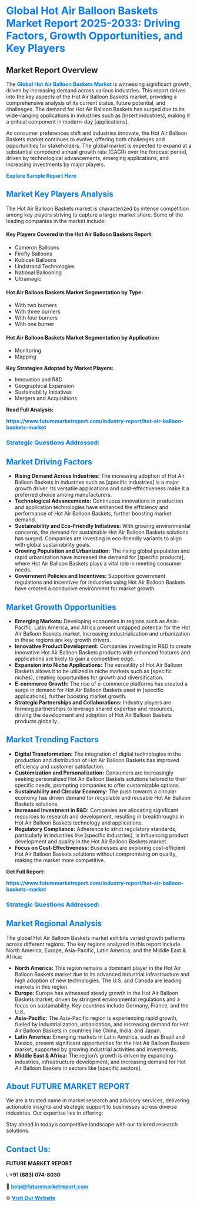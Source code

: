 <h1 style="color: #007BFF;">Global Hot Air Balloon Baskets Market Report 2025-2033: Driving Factors, Growth Opportunities, and Key Players</h1>

<section id="overview">
<h2>Market Report Overview</h2>
<p>The <a href="https://www.futuremarketreport.com/industry-report/hot-air-balloon-baskets-market" style="color: #007BFF; text-decoration: none;"><strong>Global Hot Air Balloon Baskets Market</strong></a> is witnessing significant growth, driven by increasing demand across various industries. This report delves into the key aspects of the Hot Air Balloon Baskets market, providing a comprehensive analysis of its current status, future potential, and challenges. The demand for Hot Air Balloon Baskets has surged due to its wide-ranging applications in industries such as [insert industries], making it a critical component in modern-day [applications].</p>
<p>As consumer preferences shift and industries innovate, the Hot Air Balloon Baskets market continues to evolve, offering both challenges and opportunities for stakeholders. The global market is expected to expand at a substantial compound annual growth rate (CAGR) over the forecast period, driven by technological advancements, emerging applications, and increasing investments by major players.</p>
</section>

<section id="overview">
<p><a href="https://www.futuremarketreport.com/request-sample/reportId=36137" style="color: #007BFF; text-decoration: none;"><strong>Explore Sample Report Here</strong></a></p>
</section>

<section id="key-players">
<h2 style="color: #007BFF;">Market Key Players Analysis</h2>
<p>The Hot Air Balloon Baskets market is characterized by intense competition among key players striving to capture a larger market share. Some of the leading companies in the market include:</p>
<h4>Key Players Covered in the Hot Air Balloon Baskets Report:</h4>
<ul><li>Cameron Balloons</li><li>Firefly Balloons</li><li>Kubicek Balloons</li><li>Lindstrand Technologies</li><li>National Ballooning</li><li>Ultramagic</li></ul>
<h4>Hot Air Balloon Baskets Market Segmentation by Type:</h4>
<ul><li>With two burners</li><li>With three burners</li><li>With four burners</li><li>With one burner</li></ul>

<h4>Hot Air Balloon Baskets Market Segmentation by Application:</h4>
<ul><li>Monitoring</li><li>Mapping</li></ul>
<p><strong>Key Strategies Adopted by Market Players:</strong></p>
<ul>
<li>Innovation and R&D</li>
<li>Geographical Expansion</li>
<li>Sustainability Initiatives</li>
<li>Mergers and Acquisitions</li>
</ul>
</section>

<section>
<p><strong>Read Full Analysis: </strong></p><a href="https://www.futuremarketreport.com/industry-report/hot-air-balloon-baskets-market" style="color: #007BFF; text-decoration: none;"><strong>https://www.futuremarketreport.com/industry-report/hot-air-balloon-baskets-market</strong></a>
<h3 style="color: #007BFF;">Strategic Questions Addressed:</h3>
</section>

<section id="driving-factors">
<h2 style="color: #007BFF;">Market Driving Factors</h2>
<ul>
<li><strong>Rising Demand Across Industries:</strong> The increasing adoption of Hot Air Balloon Baskets in industries such as [specific industries] is a major growth driver. Its versatile applications and cost-effectiveness make it a preferred choice among manufacturers.</li>
<li><strong>Technological Advancements:</strong> Continuous innovations in production and application technologies have enhanced the efficiency and performance of Hot Air Balloon Baskets, further boosting market demand.</li>
<li><strong>Sustainability and Eco-Friendly Initiatives:</strong> With growing environmental concerns, the demand for sustainable Hot Air Balloon Baskets solutions has surged. Companies are investing in eco-friendly variants to align with global sustainability goals.</li>
<li><strong>Growing Population and Urbanization:</strong> The rising global population and rapid urbanization have increased the demand for [specific products], where Hot Air Balloon Baskets plays a vital role in meeting consumer needs.</li>
<li><strong>Government Policies and Incentives:</strong> Supportive government regulations and incentives for industries using Hot Air Balloon Baskets have created a conducive environment for market growth.</li>
</ul>
</section>

<section id="growth-opportunities">
<h2 style="color: #007BFF;">Market Growth Opportunities</h2>
<ul>
<li><strong>Emerging Markets:</strong> Developing economies in regions such as Asia-Pacific, Latin America, and Africa present untapped potential for the Hot Air Balloon Baskets market. Increasing industrialization and urbanization in these regions are key growth drivers.</li>
<li><strong>Innovative Product Development:</strong> Companies investing in R&D to create innovative Hot Air Balloon Baskets products with enhanced features and applications are likely to gain a competitive edge.</li>
<li><strong>Expansion into Niche Applications:</strong> The versatility of Hot Air Balloon Baskets allows it to be utilized in niche markets such as [specific niches], creating opportunities for growth and diversification.</li>
<li><strong>E-commerce Growth:</strong> The rise of e-commerce platforms has created a surge in demand for Hot Air Balloon Baskets used in [specific applications], further boosting market growth.</li>
<li><strong>Strategic Partnerships and Collaborations:</strong> Industry players are forming partnerships to leverage shared expertise and resources, driving the development and adoption of Hot Air Balloon Baskets products globally.</li>
</ul>
</section>

<section id="trending-factors">
<h2 style="color: #007BFF;">Market Trending Factors</h2>
<ul>
<li><strong>Digital Transformation:</strong> The integration of digital technologies in the production and distribution of Hot Air Balloon Baskets has improved efficiency and customer satisfaction.</li>
<li><strong>Customization and Personalization:</strong> Consumers are increasingly seeking personalized Hot Air Balloon Baskets solutions tailored to their specific needs, prompting companies to offer customizable options.</li>
<li><strong>Sustainability and Circular Economy:</strong> The push towards a circular economy has driven demand for recyclable and reusable Hot Air Balloon Baskets solutions.</li>
<li><strong>Increased Investment in R&D:</strong> Companies are allocating significant resources to research and development, resulting in breakthroughs in Hot Air Balloon Baskets technology and applications.</li>
<li><strong>Regulatory Compliance:</strong> Adherence to strict regulatory standards, particularly in industries like [specific industries], is influencing product development and quality in the Hot Air Balloon Baskets market.</li>
<li><strong>Focus on Cost-Effectiveness:</strong> Businesses are exploring cost-efficient Hot Air Balloon Baskets solutions without compromising on quality, making the market more competitive.</li>
</ul>
</section>

<section>
<p><strong>Get Full Report: </strong></p><a href="https://www.futuremarketreport.com/industry-report/hot-air-balloon-baskets-market" style="color: #007BFF; text-decoration: none;"><strong>https://www.futuremarketreport.com/industry-report/hot-air-balloon-baskets-market</strong></a>
<h3 style="color: #007BFF;">Strategic Questions Addressed:</h3>
</section>


<section id="regional-analysis">
<h2 style="color: #007BFF;">Market Regional Analysis</h2>
<p>The global Hot Air Balloon Baskets market exhibits varied growth patterns across different regions. The key regions analyzed in this report include North America, Europe, Asia-Pacific, Latin America, and the Middle East & Africa:</p>
<ul>
<li><strong>North America:</strong> This region remains a dominant player in the Hot Air Balloon Baskets market due to its advanced industrial infrastructure and high adoption of new technologies. The U.S. and Canada are leading markets in this region.</li>
<li><strong>Europe:</strong> Europe has witnessed steady growth in the Hot Air Balloon Baskets market, driven by stringent environmental regulations and a focus on sustainability. Key countries include Germany, France, and the U.K.</li>
<li><strong>Asia-Pacific:</strong> The Asia-Pacific region is experiencing rapid growth, fueled by industrialization, urbanization, and increasing demand for Hot Air Balloon Baskets in countries like China, India, and Japan.</li>
<li><strong>Latin America:</strong> Emerging markets in Latin America, such as Brazil and Mexico, present significant opportunities for the Hot Air Balloon Baskets market, supported by growing industrial activities and investments.</li>
<li><strong>Middle East & Africa:</strong> The region’s growth is driven by expanding industries, infrastructure development, and increasing demand for Hot Air Balloon Baskets in sectors like [specific sectors].</li>
</ul>
</section>

<footer>
<h2 style="color: #007BFF;">About FUTURE MARKET REPORT</h2>
<p>We are a trusted name in market research and advisory services, delivering actionable insights and strategic support to businesses across diverse industries. Our expertise lies in offering:</p>

<p>Stay ahead in today’s competitive landscape with our tailored research solutions.</p>

<h2 style="color: #007BFF;">Contact Us:</h2>
<p><strong>FUTURE MARKET REPORT</strong></p>
<p>📞 <strong>+91 (883) 074-8030</strong></p>
<p>📧 <strong><a href="mailto:help@futuremarketreport.com" style="color: #007BFF;">help@futuremarketreport.com</a></strong></p>
<p>🌐 <strong><a href="https://www.futuremarketreport.com/" style="color: #007BFF;">Visit Our Website</a></strong></p>
</footer>